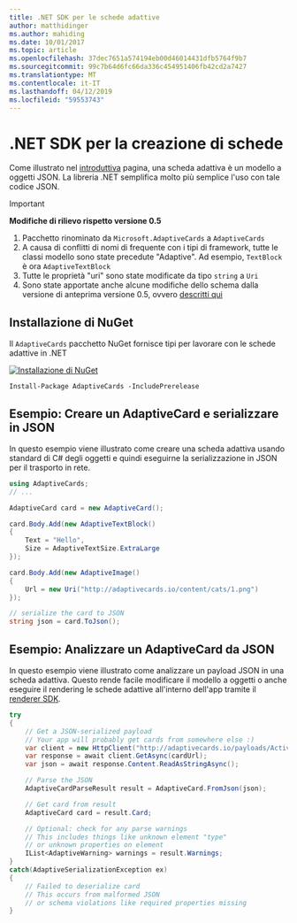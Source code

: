 ```yaml
---
title: .NET SDK per le schede adattive
author: matthidinger
ms.author: mahiding
ms.date: 10/01/2017
ms.topic: article
ms.openlocfilehash: 37dec7651a574194eb00d46014431dfb5764f9b7
ms.sourcegitcommit: 99c7b64d6fc66da336c454951406fb42cd2a7427
ms.translationtype: MT
ms.contentlocale: it-IT
ms.lasthandoff: 04/12/2019
ms.locfileid: "59553743"
---
```

# <a name="net-sdk-for-authoring-cards"></a>.NET SDK per la creazione di schede

Come illustrato nel [introduttiva](../../authoring-cards/getting-started.md) pagina, una scheda adattiva è un modello a oggetti JSON. La libreria .NET semplifica molto più semplice l'uso con tale codice JSON.

> [!IMPORTANT]
> **Modifiche di rilievo rispetto versione 0.5**
> 
> 1. Pacchetto rinominato da `Microsoft.AdaptiveCards` a `AdaptiveCards`
> 1. A causa di conflitti di nomi di frequente con i tipi di framework, tutte le classi modello sono state precedute "Adaptive". Ad esempio, `TextBlock` è ora `AdaptiveTextBlock`
> 1. Tutte le proprietà "uri" sono state modificate da tipo `string` a `Uri`
> 1. Sono state apportate anche alcune modifiche dello schema dalla versione di anteprima versione 0.5, ovvero [descritti qui](https://github.com/Microsoft/AdaptiveCards/pull/633)


## <a name="nuget-install"></a>Installazione di NuGet
Il `AdaptiveCards` pacchetto NuGet fornisce tipi per lavorare con le schede adattive in .NET

[![Installazione di NuGet](https://img.shields.io/nuget/vpre/AdaptiveCards.svg)](https://www.nuget.org/packages/AdaptiveCards)

```console
Install-Package AdaptiveCards -IncludePrerelease
```

## <a name="example-create-an-adaptivecard-and-serialize-to-json"></a>Esempio: Creare un AdaptiveCard e serializzare in JSON

In questo esempio viene illustrato come creare una scheda adattiva usando standard di C# degli oggetti e quindi eseguirne la serializzazione in JSON per il trasporto in rete.

```csharp
using AdaptiveCards;
// ...

AdaptiveCard card = new AdaptiveCard();

card.Body.Add(new AdaptiveTextBlock() 
{
    Text = "Hello",
    Size = AdaptiveTextSize.ExtraLarge
});

card.Body.Add(new AdaptiveImage() 
{
    Url = new Uri("http://adaptivecards.io/content/cats/1.png")
});

// serialize the card to JSON
string json = card.ToJson();
```

## <a name="example-parse-an-adaptivecard-from-json"></a>Esempio: Analizzare un AdaptiveCard da JSON

In questo esempio viene illustrato come analizzare un payload JSON in una scheda adattiva. Questo rende facile modificare il modello a oggetti o anche eseguire il rendering le schede adattive all'interno dell'app tramite il [renderer SDK](../../rendering-cards/getting-started.md).

```csharp
try
{
    // Get a JSON-serialized payload
    // Your app will probably get cards from somewhere else :)
    var client = new HttpClient("http://adaptivecards.io/payloads/ActivityUpdate.json");
    var response = await client.GetAsync(cardUrl);
    var json = await response.Content.ReadAsStringAsync();

    // Parse the JSON 
    AdaptiveCardParseResult result = AdaptiveCard.FromJson(json);

    // Get card from result
    AdaptiveCard card = result.Card;

    // Optional: check for any parse warnings
    // This includes things like unknown element "type"
    // or unknown properties on element
    IList<AdaptiveWarning> warnings = result.Warnings;
}
catch(AdaptiveSerializationException ex)
{
    // Failed to deserialize card 
    // This occurs from malformed JSON
    // or schema violations like required properties missing 
}
```
